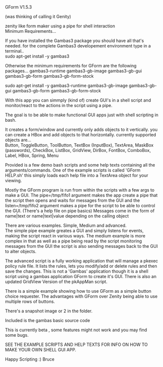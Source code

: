 
GForm V1.5.3

(was thinking of calling it Genity)

zenity like form maker using a pipe for shell interaction<br>
Minimum Requirements... 

If you have installed the Gambas3 package you should have all that's needed.
for the complete Gambas3 developement environment type in a terminal..<br>
sudo apt-get install -y gambas3

Otherwise the minimum requirements for GForm are the following packages...
gambas3-runtime 
gambas3-gb-image 
gambas3-gb-gui 
gambas3-gb-form 
gambas3-gb-form-stock

sudo apt-get install -y gambas3-runtime gambas3-gb-image gambas3-gb-gui gambas3-gb-form gambas3-gb-form-stock


With this app you can simmply (kind of) create GUI's in a shell script and 
monitor/react to the actions in the script using a pipe.

The goal is to be able to make functional GUI apps just with shell
scripting in bash.

It creates a form/window and currently only adds objects to it vertically.
you can create a HBox and add objects to that horizontally.
currently supported objects are...<br>
Button, ToggleButton, ToolButton, TextBox (InputBox), TextArea, MaskBox (passwords), CheckBox, ListBox, 
GridView, DirBox, FontBox, ComboBox, Label, HBox, Spring, Menu


Provided is a few demo bash scripts and some 
help texts containing all the arguments/commands.
One of the example scripts is called 'GForm HELP.sh' 
this simply loads each help file into a TextArea object for your viewing.

Mostly the GForm program is run from within the scripts with a few args to make a GUI.
The pipe=/tmp/fifo1 argument makes the app create a pipe that the script then opens and
waits for messages from the GUI and the listen=/tmp/fifo2 argument makes a pipe for the 
script to be able to control the GUI. (There's a help file on pipe basics)
Messages come in the form of name|text or name|text|value depending on the calling object

There are various examples. Simple, Medium and advanced.<br>
The simple pipe example greates a GUI and simply listens for events, making the script react in various ways.
The medium example is more complex in that as well as a pipe being read by the script monitoring 
messages from the GUI the script is also sending messages back to the GUI to alter objects.

The advanced script is a fully working application that will manage a pkexec policy rule file.
It lists the rules, lets you modify/add or delete rules and then save the changes.
This is not a 'Gambas' application though it is a shell script using a gambas application GForm to create it's GUI.
There is also an updated GridView Version of the pkAppMan script.

There is a simple example showing how to use GForm as a simple button choice requester.
The advantages with GForm over Zenity being able to use multiple rows of buttons.

There's a snapshot image or 2 in the folder. 

Included is the gambas basic source code

This is currently beta , some features might not work and you may find some bugs.

SEE THE EXAMPLE SCRIPTS AND HELP TEXTS FOR INFO ON HOW TO MAKE YOUR OWN SHELL GUI APP.

Happy Scripting :)
Bruce

